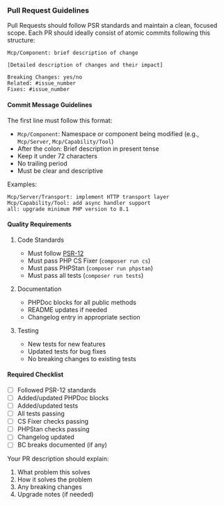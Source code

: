 ### Pull Request Guidelines

Pull Requests should follow PSR standards and maintain a clean, focused scope. Each PR should ideally consist of atomic commits following this structure:

```
Mcp/Component: brief description of change

[Detailed description of changes and their impact]

Breaking Changes: yes/no
Related: #issue_number
Fixes: #issue_number
```

#### Commit Message Guidelines

The first line must follow this format:

- `Mcp/Component`: Namespace or component being modified (e.g., `Mcp/Server`, `Mcp/Capability/Tool`)
- After the colon: Brief description in present tense
- Keep it under 72 characters
- No trailing period
- Must be clear and descriptive

Examples:
```
Mcp/Server/Transport: implement HTTP transport layer
Mcp/Capability/Tool: add async handler support
all: upgrade minimum PHP version to 8.1
```

#### Quality Requirements

1. Code Standards
   - Must follow [PSR-12](https://www.php-fig.org/psr/psr-12/)
   - Must pass PHP CS Fixer (`composer run cs`)
   - Must pass PHPStan (`composer run phpstan`)
   - Must pass all tests (`composer run tests`)

2. Documentation
   - PHPDoc blocks for all public methods
   - README updates if needed
   - Changelog entry in appropriate section

3. Testing
   - New tests for new features
   - Updated tests for bug fixes
   - No breaking changes to existing tests

#### Required Checklist

- [ ] Followed PSR-12 standards
- [ ] Added/updated PHPDoc blocks
- [ ] Added/updated tests
- [ ] All tests passing
- [ ] CS Fixer checks passing
- [ ] PHPStan checks passing
- [ ] Changelog updated
- [ ] BC breaks documented (if any)

Your PR description should explain:
1. What problem this solves
2. How it solves the problem
3. Any breaking changes
4. Upgrade notes (if needed)
